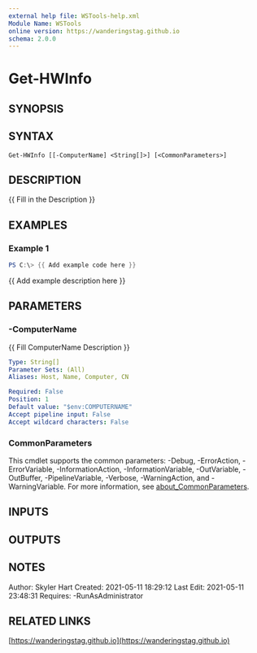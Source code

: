 ```yaml
---
external help file: WSTools-help.xml
Module Name: WSTools
online version: https://wanderingstag.github.io
schema: 2.0.0
---
```


# Get-HWInfo

## SYNOPSIS

## SYNTAX

```
Get-HWInfo [[-ComputerName] <String[]>] [<CommonParameters>]
```

## DESCRIPTION
{{ Fill in the Description }}

## EXAMPLES

### Example 1
```powershell
PS C:\> {{ Add example code here }}
```

{{ Add example description here }}

## PARAMETERS

### -ComputerName
{{ Fill ComputerName Description }}

```yaml
Type: String[]
Parameter Sets: (All)
Aliases: Host, Name, Computer, CN

Required: False
Position: 1
Default value: "$env:COMPUTERNAME"
Accept pipeline input: False
Accept wildcard characters: False
```

### CommonParameters
This cmdlet supports the common parameters: -Debug, -ErrorAction, -ErrorVariable, -InformationAction, -InformationVariable, -OutVariable, -OutBuffer, -PipelineVariable, -Verbose, -WarningAction, and -WarningVariable. For more information, see [about_CommonParameters](http://go.microsoft.com/fwlink/?LinkID=113216).

## INPUTS

## OUTPUTS

## NOTES
Author: Skyler Hart
Created: 2021-05-11 18:29:12
Last Edit: 2021-05-11 23:48:31
Requires:
    -RunAsAdministrator

## RELATED LINKS

[https://wanderingstag.github.io](https://wanderingstag.github.io)

